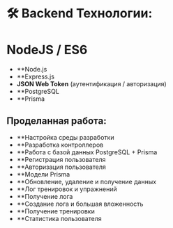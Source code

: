 # 🛠 Backend Технологии:

# NodeJS / ES6
- **Node.js
- **Express.js
- **JSON Web Token** (аутентификация / авторизация)
- **PostgreSQL
- **Prisma

## Проделанная работа: 
- **Настройка среды разработки
- **Разработка контроллеров
- **Работа с базой данных PostgreSQL + Prisma
- **Регистрация пользователя
- **Авторизация пользователя
- **Модели Prisma
- **Обновление, удаление и получение данных
- **Лог тренировок и упражнений
- **Получение лога
- **Создание лога и большая вложенность
- **Получение тренировки
- **Статистика пользователя
